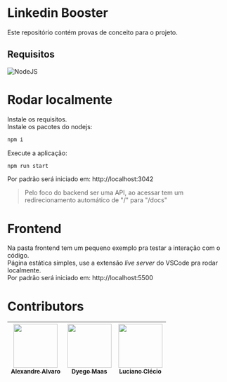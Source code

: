 # Linkedin Booster
Este repositório contém provas de conceito para o projeto.  

## Requisitos
![NodeJS](https://img.shields.io/badge/node.js-lts/hydrogen-6DA55F?style=for-the-badge&logo=node.js&logoColor=white)

# Rodar localmente
Instale os requisitos.  
Instale os pacotes do nodejs:  
```bash
npm i
```
Execute a aplicação:  
```bash
npm run start
```
Por padrão será iniciado em: http://localhost:3042  

> Pelo foco do backend ser uma API, ao acessar tem um redirecionamento automático de "/" para "/docs"


# Frontend
Na pasta frontend tem um pequeno exemplo pra testar a interação com o código.  
Página estática simples, use a extensão *live server* do VSCode pra rodar localmente.  
Por padrão será iniciado em: http://localhost:5500  

# Contributors
| [<img width="100px" src="https://avatars3.githubusercontent.com/u/41878170?s=115&v=4"><br><sub>Alexandre Alvaro</sub>](https://github.com/alexandremendoncaalvaro) | [<img  width="100px" src="https://avatars.githubusercontent.com/u/4459963?s=400&v=4"><br><sub>Dyego Maas</sub>](https://github.com/DyegoMaas) | [<img  width="100px" src="https://avatars.githubusercontent.com/u/7916851?s=400&v=4"><br><sub>Luciano Clécio</sub>](https://github.com/emnesty) |
| :---: | :---: | :---: |